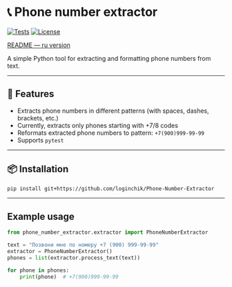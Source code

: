 # 📞 Phone number extractor

[![Tests](https://img.shields.io/badge/tests-passing-brightgreen)]()
[![License](https://img.shields.io/badge/license-MIT-blue.svg)]()

[README — ru version](./README_RU.md)

A simple Python tool for extracting and formatting phone numbers from text.

---

## 🚀 Features

- Extracts phone numbers in different patterns (with spaces, dashes, brackets, etc.)
- Currently, extracts only phones starting with +7/8 codes
- Reformats extracted phone numbers to pattern: `+7(900)999-99-99`
- Supports `pytest`

---

## 📦 Installation 

```bash
pip install git+https://github.com/loginchik/Phone-Number-Extractor
```

--- 

## Example usage

```python
from phone_number_extractor.extractor import PhoneNumberExtractor

text = "Позвони мне по номеру +7 (900) 999-99-99"
extractor = PhoneNumberExtractor()
phones = list(extractor.process_text(text))

for phone in phones:
    print(phone)  # +7(900)999-99-99
```

